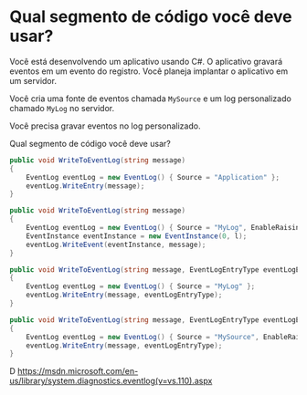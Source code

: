 ﻿Qual segmento de código você deve usar?
==================================

Você está desenvolvendo um aplicativo usando C#. O aplicativo gravará eventos em um evento
do registro. Você planeja implantar o aplicativo em um servidor.

Você cria uma fonte de eventos chamada `MySource` e um log personalizado chamado `MyLog` no
servidor.

Você precisa gravar eventos no log personalizado.

Qual segmento de código você deve usar?

```csharp
public void WriteToEventLog(string message)
{
    EventLog eventLog = new EventLog() { Source = "Application" };
    eventLog.WriteEntry(message);
}
```

```csharp
public void WriteToEventLog(string message)
{
    EventLog eventLog = new EventLog() { Source = "MyLog", EnableRaisingEvents = true };
    EventInstance eventInstance = new EventInstance(0, l);
    eventLog.WriteEvent(eventInstance, message);
}
```

```csharp
public void WriteToEventLog(string message, EventLogEntryType eventLogEntryType)
{
    EventLog eventLog = new EventLog() { Source = "MyLog" };
    eventLog.WriteEntry(message, eventLogEntryType);
}
```

```csharp
public void WriteToEventLog(string message, EventLogEntryType eventLogEntryType)
{
    EventLog eventLog = new EventLog() { Source = "MySource", EnableRaisingEvents = true };
    eventLog.WriteEntry(message, eventLogEntryType);
}
```


D
https://msdn.microsoft.com/en-us/library/system.diagnostics.eventlog(v=vs.110).aspx

